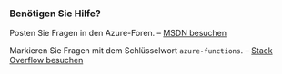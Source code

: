 ### Benötigen Sie Hilfe?

Posten Sie Fragen in den Azure-Foren. – [MSDN besuchen](http://go.microsoft.com/fwlink/?LinkId=780719)

Markieren Sie Fragen mit dem Schlüsselwort `azure-functions`. – [Stack Overflow besuchen](http://stackoverflow.com/questions/tagged/azure-functions)

<!---HONumber=AcomDC_0912_2016-->